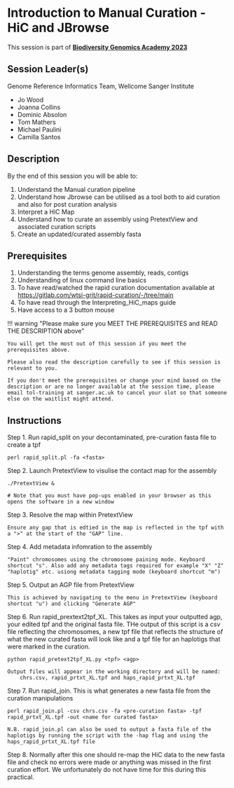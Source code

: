 # Introduction to Manual Curation - HiC and JBrowse

This session is part of [**Biodiversity Genomics Academy 2023**](https://BGA23.org)

## Session Leader(s)

Genome Reference Informatics Team, Wellcome Sanger Institute

- Jo Wood
- Joanna Collins
- Dominic Absolon
- Tom Mathers
- Michael Paulini
- Camilla Santos

## Description

By the end of this session you will be able to:

1. Understand the Manual curation pipeline
2. Understand how Jbrowse can be utilised as a tool both to  aid curation and also for post curation analysis
3. Interpret a HiC Map
4. Understand how to curate an assembly using PretextView and associated curation scripts
5. Create an updated/curated assembly fasta

## Prerequisites

1. Understanding the terms genome assembly, reads, contigs
2. Understanding of linux command line basics
3. To have read/watched the rapid curation documentation available at <https://gitlab.com/wtsi-grit/rapid-curation/-/tree/main>
4. To have read through the Interpreting_HiC_maps guide
5. Have access to a 3 button mouse

!!! warning "Please make sure you MEET THE PREREQUISITES and READ THE DESCRIPTION above"

    You will get the most out of this session if you meet the prerequisites above.

    Please also read the description carefully to see if this session is relevant to you.
    
    If you don't meet the prerequisites or change your mind based on the description or are no longer available at the session time, please email tol-training at sanger.ac.uk to cancel your slot so that someone else on the waitlist might attend.


## Instructions

Step 1. Run rapid_split on your decontaminated, pre-curation fasta file to create a tpf

    perl rapid_split.pl -fa <fasta>

Step 2. Launch PretextView to visulise the contact map for the assembly

    ./PretextView &

    # Note that you must have pop-ups enabled in your browser as this opens the software in a new window

Step 3. Resolve the map within PretextView
    
    Ensure any gap that is edtied in the map is reflected in the tpf with a ">" at the start of the "GAP" line.

Step 4. Add metadata infomration to the assembly

    "Paint" chromosomes using the chromosome paining mode. Keyboard shortcut "s". Also add any metadata tags required for example "X" "Z" "haplotig" etc. usiong metadata tagging mode (keyboard shortcut "m")

Step 5. Output an AGP file from PretextView

    This is achieved by navigating to the menu in PretextView (keyboard shortcut "u") and clicking "Generate AGP" 

Step 6. Run rapid_prextext2tpf_XL. This takes as input your outputted agp, your edited tpf and the original fasta file. THe output of this script is a csv file reflecting the chromosomes, a new tpf file that reflects the structure of what the new curated fasta will look like and a tpf file for an haplotigs that were marked in the curation.

    python rapid_pretext2tpf_XL.py <tpf> <agp>
    
    Output files will appear in the working directory and will be named: 
        chrs.csv, rapid_prtxt_XL.tpf and haps_rapid_prtxt_XL.tpf 

Step 7. Run rapid_join. This is what generates a new fasta file from the curation manipulations

    perl rapid_join.pl -csv chrs.csv -fa <pre-curation fasta> -tpf rapid_prtxt_XL.tpf -out <name for curated fasta> 

    N.B. rapid_join.pl can also be used to output a fasta file of the haplotigs by running the script with the -hap flag and using the haps_rapid_prtxt_XL.tpf file 

Step 8. Normally after this one should re-map the HiC data to the new fasta file and check no errors were made or anything was missed in the first curation effort. We unfortunately do not have time for this during this practical. 
